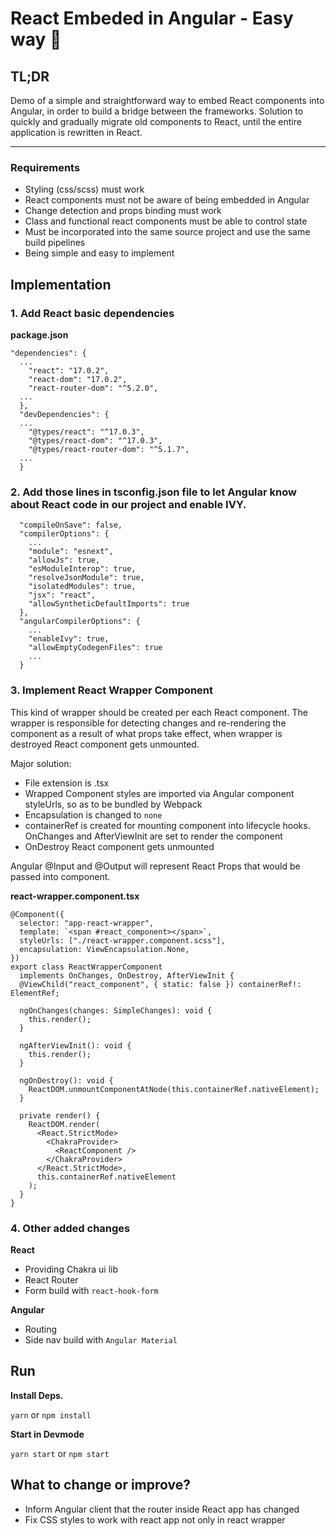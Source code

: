 # React Embeded in Angular - Easy way 🧨

## TL;DR

Demo of a simple and straightforward way to embed React components into Angular, in order to build a bridge between the frameworks. Solution to quickly and gradually migrate old components to React, until the entire application is rewritten in React.

---

### Requirements

- Styling (css/scss) must work
- React components must not be aware of being embedded in Angular
- Change detection and props binding must work
- Class and functional react components must be able to control state
- Must be incorporated into the same source project and use the same build pipelines
- Being simple and easy to implement

## Implementation

### 1. Add React basic dependencies

**package.json**

```
"dependencies": {
  ...
    "react": "17.0.2",
    "react-dom": "17.0.2",
    "react-router-dom": "^5.2.0",
  ...
  },
  "devDependencies": {
  ...
    "@types/react": "^17.0.3",
    "@types/react-dom": "^17.0.3",
    "@types/react-router-dom": "^5.1.7",
  ...
  }
```

### 2. Add those lines in tsconfig.json file to let Angular know about React code in our project and enable IVY.

```
  "compileOnSave": false,
  "compilerOptions": {
    ...
    "module": "esnext",
    "allowJs": true,
    "esModuleInterop": true,
    "resolveJsonModule": true,
    "isolatedModules": true,
    "jsx": "react",
    "allowSyntheticDefaultImports": true
  },
  "angularCompilerOptions": {
    ...
    "enableIvy": true,
    "allowEmptyCodegenFiles": true
    ...
  }
```

### 3. Implement React Wrapper Component

This kind of wrapper should be created per each React component. The wrapper is responsible for detecting changes and re-rendering the component as a result of what props take effect, when wrapper is destroyed React component gets unmounted.

Major solution:

- File extension is .tsx
- Wrapped Component styles are imported via Angular component styleUrls, so as to be bundled by Webpack
- Encapsulation is changed to `none`
- containerRef is created for mounting component into lifecycle hooks. OnChanges and AfterViewInit are set to render the component
- OnDestroy React component gets unmounted

Angular @Input and @Output will represent React Props that would be passed into component.

**react-wrapper.component.tsx**

```
@Component({
  selector: "app-react-wrapper",
  template: `<span #react_component></span>`,
  styleUrls: ["./react-wrapper.component.scss"],
  encapsulation: ViewEncapsulation.None,
})
export class ReactWrapperComponent
  implements OnChanges, OnDestroy, AfterViewInit {
  @ViewChild("react_component", { static: false }) containerRef!: ElementRef;

  ngOnChanges(changes: SimpleChanges): void {
    this.render();
  }

  ngAfterViewInit(): void {
    this.render();
  }

  ngOnDestroy(): void {
    ReactDOM.unmountComponentAtNode(this.containerRef.nativeElement);
  }

  private render() {
    ReactDOM.render(
      <React.StrictMode>
        <ChakraProvider>
          <ReactComponent />
        </ChakraProvider>
      </React.StrictMode>,
      this.containerRef.nativeElement
    );
  }
}
```

### 4. Other added changes

**React**

- Providing Chakra ui lib
- React Router
- Form build with `react-hook-form`

**Angular**

- Routing
- Side nav build with `Angular Material`

## Run

**Install Deps.**

`yarn` or `npm install`

**Start in Devmode**

`yarn start` or `npm start`

## What to change or improve?

- Inform Angular client that the router inside React app has changed
- Fix CSS styles to work with react app not only in react wrapper
